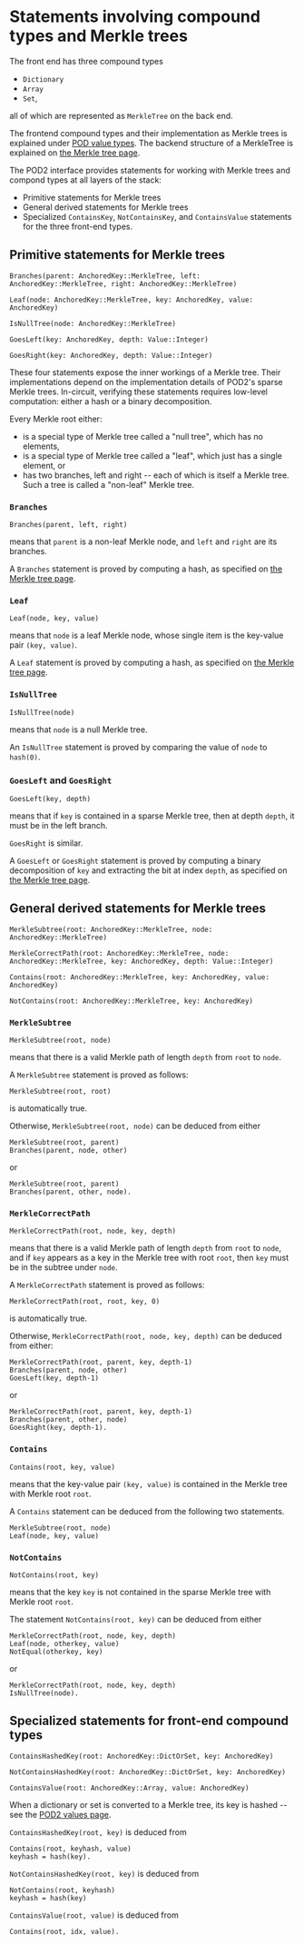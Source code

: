 # Statements involving compound types and Merkle trees

The front end has three compound types
- `Dictionary`
- `Array`
- `Set`,

all of which are represented as `MerkleTree` on the back end.

The frontend compound types and their implementation as Merkle trees is explained under [POD value types](./values.md#dictionary-array-set).  The backend structure of a MerkleTree is explained on [the Merkle tree page](./merkletree.md).

The POD2 interface provides statements for working with Merkle trees and compond types at all layers of the stack:
- Primitive statements for Merkle trees
- General derived statements for Merkle trees
- Specialized `ContainsKey`, `NotContainsKey`, and `ContainsValue` statements for the three front-end types.

## Primitive statements for Merkle trees

```
Branches(parent: AnchoredKey::MerkleTree, left: AnchoredKey::MerkleTree, right: AnchoredKey::MerkleTree)

Leaf(node: AnchoredKey::MerkleTree, key: AnchoredKey, value: AnchoredKey)

IsNullTree(node: AnchoredKey::MerkleTree)

GoesLeft(key: AnchoredKey, depth: Value::Integer)

GoesRight(key: AnchoredKey, depth: Value::Integer)
```

These four statements expose the inner workings of a Merkle tree. Their implementations depend on the implementation details of POD2's sparse Merkle trees. In-circuit, verifying these statements requires low-level computation: either a hash or a binary decomposition.

Every Merkle root either:
- is a special type of Merkle tree called a "null tree", which has no elements,
- is a special type of Merkle tree called a "leaf", which just has a single element, or
- has two branches, left and right -- each of which is itself a Merkle tree.  Such a tree is called a "non-leaf" Merkle tree.

### `Branches`

```
Branches(parent, left, right)
```
means that ```parent``` is a non-leaf Merkle node, and ```left``` and ```right``` are its branches.  

A `Branches` statement is proved by computing a hash, as specified on [the Merkle tree page](./merkletree.md).

### `Leaf`

```
Leaf(node, key, value)
```
means that ```node``` is a leaf Merkle node, whose single item is the key-value pair ```(key, value)```.  

A `Leaf` statement is proved by computing a hash, as specified on [the Merkle tree page](./merkletree.md).

### `IsNullTree`

```
IsNullTree(node)
```
means that ```node``` is a null Merkle tree.

An `IsNullTree` statement is proved by comparing the value of `node` to `hash(0)`.

### `GoesLeft` and `GoesRight`

```
GoesLeft(key, depth)
```
means that if ```key``` is contained in a sparse Merkle tree, then at depth ```depth```, it must be in the left branch.

```GoesRight``` is similar.

A `GoesLeft` or `GoesRight` statement is proved by computing a binary decomposition of `key` and extracting the bit at index `depth`, as specified on [the Merkle tree page](./merkletree.md).

## General derived statements for Merkle trees

```
MerkleSubtree(root: AnchoredKey::MerkleTree, node: AnchoredKey::MerkleTree)

MerkleCorrectPath(root: AnchoredKey::MerkleTree, node: AnchoredKey::MerkleTree, key: AnchoredKey, depth: Value::Integer)

Contains(root: AnchoredKey::MerkleTree, key: AnchoredKey, value: AnchoredKey)

NotContains(root: AnchoredKey::MerkleTree, key: AnchoredKey)
```

### `MerkleSubtree`

```
MerkleSubtree(root, node)
```
means that there is a valid Merkle path of length `depth` from `root` to `node`.

A `MerkleSubtree` statement is proved as follows:
```
MerkleSubtree(root, root)
```
is automatically true.

Otherwise, `MerkleSubtree(root, node)` can be deduced from either
```
MerkleSubtree(root, parent)
Branches(parent, node, other)
```
or
```
MerkleSubtree(root, parent)
Branches(parent, other, node).
```

### `MerkleCorrectPath`

```
MerkleCorrectPath(root, node, key, depth)
```
means that there is a valid Merkle path of length `depth` from `root` to `node`, and if `key` appears as a key in the Merkle tree with root `root`, then `key` must be in the subtree under `node`.

A `MerkleCorrectPath` statement is proved as follows:
```
MerkleCorrectPath(root, root, key, 0)
```
is automatically true.

Otherwise, `MerkleCorrectPath(root, node, key, depth)` can be deduced from either:
```
MerkleCorrectPath(root, parent, key, depth-1)
Branches(parent, node, other)
GoesLeft(key, depth-1)
```
or
```
MerkleCorrectPath(root, parent, key, depth-1)
Branches(parent, other, node)
GoesRight(key, depth-1).
```

### `Contains`

```
Contains(root, key, value)
```
means that the key-value pair ```(key, value)``` is contained in the Merkle tree with Merkle root ```root```.

A `Contains` statement can be deduced from the following two statements.
```
MerkleSubtree(root, node)
Leaf(node, key, value)
```

### `NotContains`

```
NotContains(root, key)
```
means that the key ```key``` is not contained in the sparse Merkle tree with Merkle root ```root```.

The statement `NotContains(root, key)` can be deduced from either
```
MerkleCorrectPath(root, node, key, depth)
Leaf(node, otherkey, value)
NotEqual(otherkey, key)
```
or
```
MerkleCorrectPath(root, node, key, depth)
IsNullTree(node).
```

## Specialized statements for front-end compound types

```
ContainsHashedKey(root: AnchoredKey::DictOrSet, key: AnchoredKey)

NotContainsHashedKey(root: AnchoredKey::DictOrSet, key: AnchoredKey)

ContainsValue(root: AnchoredKey::Array, value: AnchoredKey)
```

When a dictionary or set is converted to a Merkle tree, its key is hashed -- see the [POD2 values page](./values.md#dictionary-array-set).

```ContainsHashedKey(root, key)``` is deduced from
```
Contains(root, keyhash, value)
keyhash = hash(key).
```

```NotContainsHashedKey(root, key)``` is deduced from 
```
NotContains(root, keyhash)
keyhash = hash(key)
```

```ContainsValue(root, value)``` is deduced from
```
Contains(root, idx, value).
```